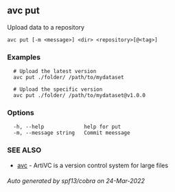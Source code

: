 ## avc put

Upload data to a repository

```
avc put [-m <message>] <dir> <repository>[@<tag>]
```

### Examples

```
  # Upload the latest version
  avc put ./folder/ /path/to/mydataset

  # Upload the specific version
  avc put ./folder/ /path/to/mydataset@v1.0.0
```

### Options

```
  -h, --help             help for put
  -m, --message string   Commit meessage
```

### SEE ALSO

* [avc](/commands/avc/)	 - ArtiVC is a version control system for large files

###### Auto generated by spf13/cobra on 24-Mar-2022
